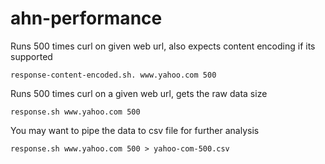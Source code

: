 # ahn-performance

Runs 500 times curl on given web url, also expects content encoding if its supported
```
response-content-encoded.sh. www.yahoo.com 500
```

Runs 500 times curl on a given web url, gets the raw data size

```
response.sh www.yahoo.com 500
```

You may want to pipe the data to csv file for further analysis
```
response.sh www.yahoo.com 500 > yahoo-com-500.csv
```


